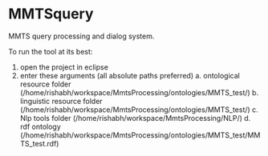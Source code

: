 MMTSquery
=========

MMTS query processing and dialog system.


To run the tool at its best:

1. open the project in eclipse
2. enter these arguments (all absolute paths preferred)
	a. ontological resource folder (/home/rishabh/workspace/MmtsProcessing/ontologies/MMTS_test/)
	b. linguistic resource folder (/home/rishabh/workspace/MmtsProcessing/ontologies/MMTS_test/)
	c. Nlp tools folder (/home/rishabh/workspace/MmtsProcessing/NLP/)
	d. rdf ontology (/home/rishabh/workspace/MmtsProcessing/ontologies/MMTS_test/MMTS_test.rdf)
